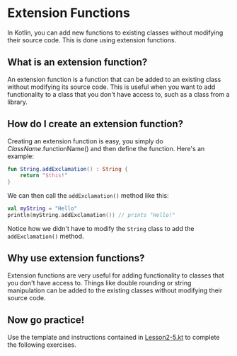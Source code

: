 # Extension Functions

In Kotlin, you can add new functions to existing classes without modifying their source code. This is done using extension functions.

## What is an extension function?

An extension function is a function that can be added to an existing class without modifying its source code. This is useful when you want to add functionality to a class that you don't have access to, such as a class from a library.

## How do I create an extension function?

Creating an extension function is easy, you simply do *ClassName*.functionName() and then define the function. Here's an example:

```kotlin
fun String.addExclamation() : String {
    return "$this!"
}
```

We can then call the `addExclamation()` method like this:

```kotlin
val myString = "Hello"
println(myString.addExclamation()) // prints "Hello!"
```

Notice how we didn't have to modify the `String` class to add the `addExclamation()` method.

## Why use extension functions?

Extension functions are very useful for adding functionality to classes that you don't have access to.
Things like double rounding or string manipulation can be added to the existing classes without modifying their source code.

## Now go practice!

Use the template and instructions contained in [Lesson2-5.kt](Lesson2-5.kt) to complete the following exercises.